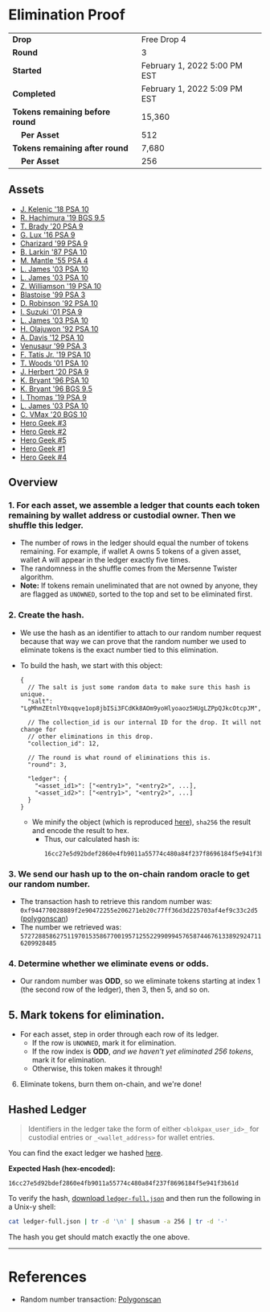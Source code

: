 # Elimination Proof

|||
|---|---|
| **Drop** | Free Drop 4 |
| **Round** | 3 |
| **Started** | February 1, 2022 5:00 PM EST |
| **Completed** | February 1, 2022 5:09 PM EST |
| **Tokens remaining before round** | 15,360 |
| **&nbsp;&nbsp;&nbsp;&nbsp;Per Asset** | 512 |
| **Tokens remaining after round** | 7,680 |
| **&nbsp;&nbsp;&nbsp;&nbsp;Per Asset** | 256 |

## Assets

- [J. Kelenic &#039;18 PSA 10](asset-795.md)
- [R. Hachimura &#039;19 BGS 9.5](asset-796.md)
- [T. Brady &#039;20 PSA 9](asset-797.md)
- [G. Lux &#039;16 PSA 9](asset-798.md)
- [Charizard &#039;99 PSA 9](asset-799.md)
- [B. Larkin &#039;87 PSA 10](asset-800.md)
- [M. Mantle &#039;55 PSA 4](asset-801.md)
- [L. James &#039;03 PSA 10](asset-802.md)
- [L. James &#039;03 PSA 10](asset-803.md)
- [Z. Williamson &#039;19 PSA 10](asset-804.md)
- [Blastoise &#039;99 PSA 3](asset-805.md)
- [D. Robinson &#039;92 PSA 10](asset-806.md)
- [I. Suzuki &#039;01 PSA 9](asset-807.md)
- [L. James &#039;03 PSA 10](asset-808.md)
- [H. Olajuwon &#039;92 PSA 10](asset-809.md)
- [A. Davis &#039;12 PSA 10](asset-810.md)
- [Venusaur &#039;99 PSA 3](asset-811.md)
- [F. Tatís Jr. &#039;19 PSA 10](asset-812.md)
- [T. Woods &#039;01 PSA 10](asset-813.md)
- [J. Herbert &#039;20 PSA 9](asset-814.md)
- [K. Bryant &#039;96 PSA 10](asset-815.md)
- [K. Bryant &#039;96 BGS 9.5](asset-816.md)
- [I. Thomas &#039;19 PSA 9](asset-817.md)
- [L. James &#039;03 PSA 10](asset-818.md)
- [C. VMax &#039;20 BGS 10](asset-819.md)
- [Hero Geek #3](asset-842.md)
- [Hero Geek #2](asset-843.md)
- [Hero Geek #5](asset-844.md)
- [Hero Geek #1](asset-845.md)
- [Hero Geek #4](asset-846.md)

## Overview

### 1. For each asset, we assemble a ledger that counts each token remaining by wallet address or custodial owner. Then we shuffle this ledger.
- The number of rows in the ledger should equal the number of tokens remaining. For example, if wallet A owns 5 tokens of a given asset, wallet A will appear in the ledger exactly five times.
- The randomness in the shuffle comes from the Mersenne Twister algorithm.
- **Note:** If tokens remain uneliminated that are not owned by anyone, they are flagged as `UNOWNED`, sorted to the top and set to be eliminated first.

### 2. Create the hash.
- We use the hash as an identifier to attach to our random number request because that way we can prove that the random number we used to eliminate tokens is the exact number tied to this elimination.
- To build the hash, we start with this object:
  ```jsonc
  {
    // The salt is just some random data to make sure this hash is unique.
    "salt": "LgMhmZEtnlY0xqqve1op8jbISi3FCdKk8AOm9yoHlyoaoz5HUgLZPpQJkcOtcpJM",

    // The collection_id is our internal ID for the drop. It will not change for
    // other eliminations in this drop.
    "collection_id": 12,

    // The round is what round of eliminations this is.
    "round": 3,

    "ledger": {
      "<asset_id1>": ["<entry1>", "<entry2>", ...],
      "<asset_id2>": ["<entry1>", "<entry2>", ...]
    }
  }
  ```

  - We minify the object (which is reproduced [here][ledger_full]), `sha256` the result and encode the result to hex.
    - Thus, our calculated hash is:
      ```plain
      16cc27e5d92bdef2860e4fb9011a55774c480a84f237f8696184f5e941f3b61d
      ```

### 3. We send our hash up to the on-chain random oracle to get our random number.
  - The transaction hash to retrieve this random number was: `0xf944770028889f2e90472255e206271eb20c77ff36d3d225703af4ef9c33c2d5` ([polygonscan][random_txn])
  - The number we retrieved was: `57272885862751197015358677001957125522990994576587446761338929247116209928485`

### 4. Determine whether we eliminate evens or odds.
  
  - Our random number was **ODD**, so we eliminate tokens starting at index 1 (the second row of the ledger), then 3, then 5, and so on.
  
## 5. Mark tokens for elimination.
  - For each asset, step in order through each row of its ledger.
    - If the row is `UNOWNED`, mark it for elimination.
    - If the row index is **ODD**, _and we haven't yet eliminated 256 tokens_, mark it for elimination.
    - Otherwise, this token makes it through!

6. Eliminate tokens, burn them on-chain, and we're done!

## Hashed Ledger

> Identifiers in the ledger take the form of either `<blokpax_user_id>_` for custodial entries or `_<wallet_address>` for wallet entries.

You can find the exact ledger we hashed [here][ledger_full].

**Expected Hash (hex-encoded):**
```
16cc27e5d92bdef2860e4fb9011a55774c480a84f237f8696184f5e941f3b61d
```

To verify the hash, [download `ledger-full.json`][ledger_full] and then run the following in a Unix-y shell:

```bash
cat ledger-full.json | tr -d '\n' | shasum -a 256 | tr -d '-'
```

The hash you get should match exactly the one above.

---

# References

- Random number transaction: [Polygonscan][random_txn]

[random_txn]: https://polygonscan.com/tx/0xf944770028889f2e90472255e206271eb20c77ff36d3d225703af4ef9c33c2d5
[ledger_full]: ledger-full.json

